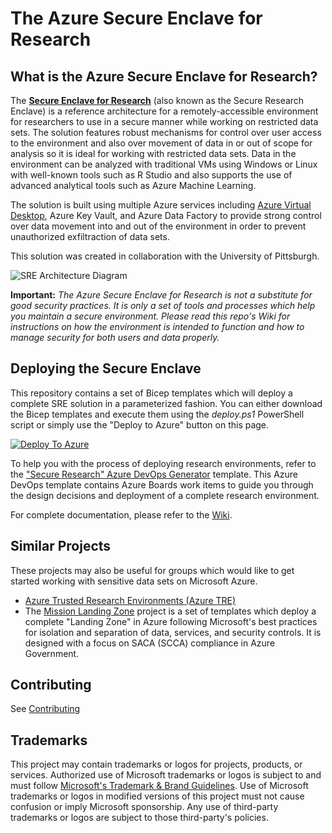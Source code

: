 # The Azure Secure Enclave for Research

## What is the Azure Secure Enclave for Research?

The [**Secure Enclave for Research**](https://docs.microsoft.com/azure/architecture/example-scenario/ai/secure-compute-for-research) (also known as the Secure Research Enclave) is a reference architecture for a remotely-accessible environment for researchers to use in a secure manner while working on restricted data sets. The solution features robust mechanisms for control over user access to the environment and also over movement of data in or out of scope for analysis so it is ideal for working with restricted data sets. Data in the environment can be analyzed with traditional VMs using Windows or Linux with well-known tools such as R Studio and also supports the use of advanced analytical tools such as Azure Machine Learning.

The solution is built using multiple Azure services including [Azure Virtual Desktop](https://azure.microsoft.com/services/virtual-desktop/), Azure Key Vault, and Azure Data Factory to provide strong control over data movement into and out of the environment in order to prevent unauthorized exfiltraction of data sets.

This solution was created in collaboration with the University of Pittsburgh.

![SRE Architecture Diagram](https://docs.microsoft.com/azure/architecture/example-scenario/ai/media/secure-research-env.png)

**Important:**  *The Azure Secure Enclave for Research is not a substitute for good security practices. It is only a set of tools and processes which help you maintain a secure environment. Please read this repo's Wiki for instructions on how the environment is intended to function and how to manage security for both users and data properly.*

## Deploying the Secure Enclave

This repository contains a set of Bicep templates which will deploy a complete SRE solution in a parameterized fashion. You can either download the Bicep templates and execute them using the *deploy.ps1* PowerShell script or simply use the "Deploy to Azure" button on this page.

[![Deploy To Azure](https://aka.ms/deploytoazurebutton)](https://portal.azure.com/#blade/Microsoft_Azure_CreateUIDef/CustomDeploymentBlade/uri/https%3A%2F%2Fraw.githubusercontent.com%2FMicrosoft%2FAzure-Secure-Enclave-for-Research%2Fmain%2Farm_templates%2Fazuredeploy.json/createUIDefinitionUri/https%3A%2F%2Fraw.githubusercontent.com%2FMicrosoft%2FAzure-Secure-Enclave-for-Research%2Fmain%2Farm_templates%2FmainUiDefinition.json)

To help you with the process of deploying research environments, refer to the ["Secure Research" Azure DevOps Generator](https://azuredevopsdemogenerator.azurewebsites.net/?name=secresearch) template. This Azure DevOps template contains Azure Boards work items to guide you through the design decisions and deployment of a complete research environment.

For complete documentation, please refer to the [Wiki](/wiki).

## Similar Projects

These projects may also be useful for groups which would like to get started working with sensitive data sets on Microsoft Azure.

- [Azure Trusted Research Environments (Azure TRE)](https://microsoft.github.io/AzureTRE)
- The [Mission Landing Zone](https://github.com/Azure/MissionLZ) project is a set of templates which deploy a complete "Landing Zone" in Azure following Microsoft's best practices for isolation and separation of data, services, and security controls. It is designed with a focus on SACA (SCCA) compliance in Azure Government.

## Contributing

See [Contributing](CONTRIBUTING.md)

## Trademarks

This project may contain trademarks or logos for projects, products, or services. Authorized use of Microsoft trademarks or logos is subject to and must follow [Microsoft's Trademark & Brand Guidelines](https://www.microsoft.com/legal/intellectualproperty/trademarks/usage/general). Use of Microsoft trademarks or logos in modified versions of this project must not cause confusion or imply Microsoft sponsorship. Any use of third-party trademarks or logos are subject to those third-party's policies.
